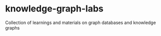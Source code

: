 # knowledge-graph-labs
Collection of learnings and materials on graph databases and knowledge graphs

